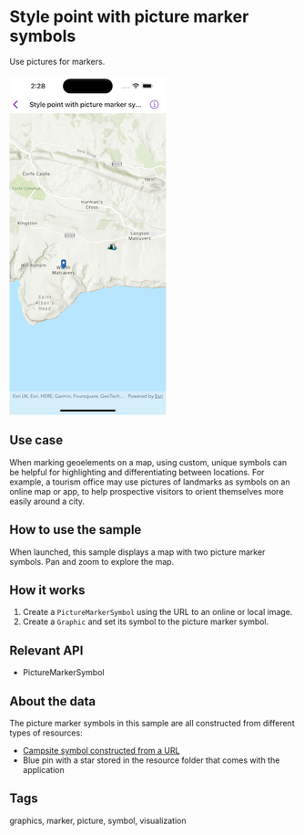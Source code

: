 # Style point with picture marker symbols

Use pictures for markers.

![Image of style point with picture marker symbols](style-point-with-picture-marker-symbols.png)

## Use case

When marking geoelements on a map, using custom, unique symbols can be helpful for highlighting and differentiating between locations. For example, a tourism office may use pictures of landmarks as symbols on an online map or app, to help prospective visitors to orient themselves more easily around a city.

## How to use the sample

When launched, this sample displays a map with two picture marker symbols. Pan and zoom to explore the map.

## How it works

1. Create a `PictureMarkerSymbol` using the URL to an online or local image.
2. Create a `Graphic` and set its symbol to the picture marker symbol.

## Relevant API

* PictureMarkerSymbol

## About the data

The picture marker symbols in this sample are all constructed from different types of resources:

 - [Campsite symbol constructed from a URL](https://static.arcgis.com/images/Symbols/OutdoorRecreation/Camping.png)
 - Blue pin with a star stored in the resource folder that comes with the application

## Tags

graphics, marker, picture, symbol, visualization
